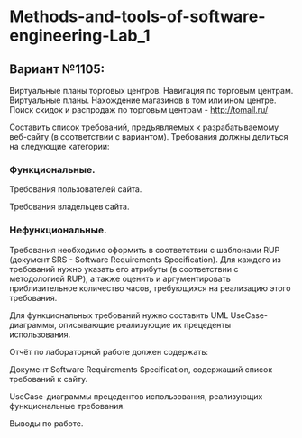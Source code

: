 # Methods-and-tools-of-software-engineering-Lab_1

## Вариант №1105: 
Виртуальные планы торговых центров. Навигация по торговым центрам. Виртуальные планы. Нахождение магазинов в том или ином центре. Поиск скидок и распродаж по торговым центрам - http://tomall.ru/

Составить список требований, предъявляемых к разрабатываемому веб-сайту (в соответствии с вариантом). Требования должны делиться на следующие категории:
### Функциональные.
Требования пользователей сайта.

Требования владельцев сайта.

### Нефункциональные.
Требования необходимо оформить в соответствии с шаблонами RUP (документ SRS - Software Requirements Specification). Для каждого из требований нужно указать его атрибуты (в соответствии с методологией RUP), а также оценить и аргументировать приблизительное количество часов, требующихся на реализацию этого требования.

Для функциональных требований нужно составить UML UseCase-диаграммы, описывающие реализующие их прецеденты использования.

Отчёт по лабораторной работе должен содержать:

Документ Software Requirements Specification, содержащий список требований к сайту.

UseCase-диаграммы прецедентов использования, реализующих функциональные требования.

Выводы по работе.
